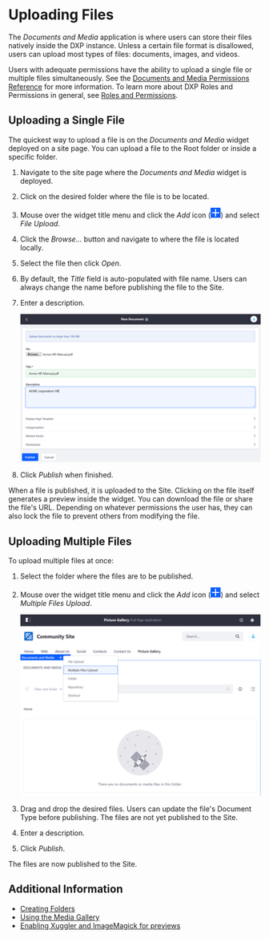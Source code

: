 # Uploading Files

The _Documents and Media_ application is where users can store their files natively inside the DXP instance. Unless a certain file format is disallowed, users can upload most types of files: documents, images, and videos.

Users with adequate permissions have the ability to upload a single file or multiple files simultaneously. See the [Documents and Media Permissions Reference](../publishing-and-sharing/managing-document-access/documents-and-media-permissions-reference.md) for more information. To learn more about DXP Roles and Permissions in general, see [Roles and Permissions](https://help.liferay.com/hc/articles/360017895212-Roles-and-Permissions).

## Uploading a Single File

The quickest way to upload a file is on the _Documents and Media_ widget deployed on a site page. You can upload a file to the Root folder or inside a specific folder.

1. Navigate to the site page where the _Documents and Media_ widget is deployed.
1. Click on the desired folder where the file is to be located.
1. Mouse over the widget title menu and click the _Add_ icon (![Add](../../../images/icon-add.png)) and select _File Upload_.
1. Click the _Browse..._ button and navigate to where the file is located locally.
1. Select the file then click _Open_.
1. By default, the _Title_ field is auto-populated with file name. Users can always change the name before publishing the file to the Site.
1. Enter a description.

    ![Upload a PDF.](./uploading-files/images/01.png)

1. Click _Publish_ when finished.

When a file is published, it is uploaded to the Site. Clicking on the file itself generates a preview inside the widget. You can download the file or share the file's URL. Depending on whatever permissions the user has, they can also lock the file to prevent others from modifying the file.  

## Uploading Multiple Files

To upload multiple files at once:

1. Select the folder where the files are to be published.
1. Mouse over the widget title menu and click the _Add_ icon (![Add](../../../images/icon-add.png)) and select _Multiple Files Upload_.

    ![Upload Multiple Files at once](./uploading-files/images/03.png)

1. Drag and drop the desired files. Users can update the file's Document Type before publishing. The files are not yet published to the Site.
1. Enter a description.
1. Click _Publish_.

The files are now published to the Site.

## Additional Information

* [Creating Folders](./creating-folders.md)
* [Using the Media Gallery](../publishing-and-sharing/publishing-documents-on-a-dxp-site/using-the-media-gallery-widget.md)
* [Enabling Xuggler and ImageMagick for previews](../../../system-administration/using-the-server-administration-panel/configuring-external-services.md)
